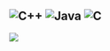 ![C++](https://img.shields.io/badge/c++-%2300599C.svg?style=for-the-badge&logo=c%2B%2B&logoColor=white) ![Java](https://img.shields.io/badge/java-%23ED8B00.svg?style=for-the-badge&logo=openjdk&logoColor=white) ![C](https://img.shields.io/badge/c-%2300599C.svg?style=for-the-badge&logo=c&logoColor=white) 
-
![](https://github-readme-stats.vercel.app/api/top-langs/?username=auanK&theme=transparent&hide_border=false&include_all_commits=false&count_private=false&layout=compact)

